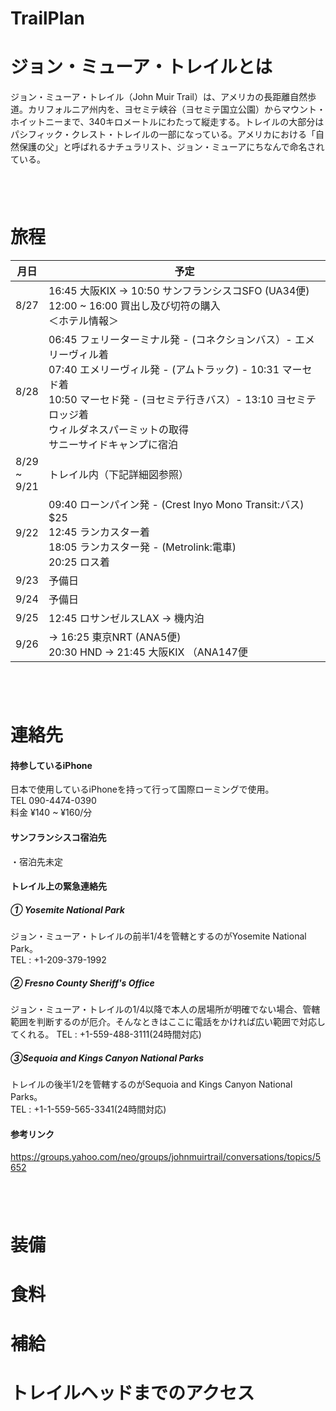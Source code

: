 TrailPlan
=========

# ジョン・ミューア・トレイルとは
ジョン・ミューア・トレイル（John Muir Trail）は、アメリカの長距離自然歩道。カリフォルニア州内を、ヨセミテ峡谷（ヨセミテ国立公園）からマウント・ホイットニーまで、340キロメートルにわたって縦走する。トレイルの大部分はパシフィック・クレスト・トレイルの一部になっている。アメリカにおける「自然保護の父」と呼ばれるナチュラリスト、ジョン・ミューアにちなんで命名されている。

　  
　  
# 旅程
|月日|予定|
|---|---|
|8/27|16:45 大阪KIX → 10:50 サンフランシスコSFO (UA34便) <br> 12:00 ~ 16:00 買出し及び切符の購入 <br> ＜ホテル情報＞|
|8/28|06:45 フェリーターミナル発 - (コネクションバス）- エメリーヴィル着 <br> 07:40 エメリーヴィル発 - (アムトラック) - 10:31 マーセド着 <br> 10:50 マーセド発 - (ヨセミテ行きバス）- 13:10 ヨセミテロッジ着 <br> ウィルダネスパーミットの取得 <br> サニーサイドキャンプに宿泊|
|8/29 <br> ~ <br> 9/21|トレイル内（下記詳細図参照）|
|9/22|09:40 ローンパイン発 - (Crest Inyo Mono Transit:バス) $25 <br> 12:45 ランカスター着 <br> 18:05 ランカスター発 - (Metrolink:電車) <br> 20:25 ロス着 |
|9/23|予備日|
|9/24|予備日|
|9/25|12:45 ロサンゼルスLAX → 機内泊|
|9/26|→ 16:25 東京NRT (ANA5便) <br> 20:30 HND → 21:45 大阪KIX （ANA147便|

　  
　  
# 連絡先
#### 持参しているiPhone
日本で使用しているiPhoneを持って行って国際ローミングで使用。  
TEL 090-4474-0390  
料金 ¥140 ~ ¥160/分
 

#### サンフランシスコ宿泊先
・宿泊先未定

#### トレイル上の緊急連絡先
##### ① Yosemite National Park  
ジョン・ミューア・トレイルの前半1/4を管轄とするのがYosemite National Park。  
TEL : +1-209-379-1992
##### ② Fresno County Sheriff's Office
ジョン・ミューア・トレイルの1/4以降で本人の居場所が明確でない場合、管轄範囲を判断するのが厄介。そんなときはここに電話をかければ広い範囲で対応してくれる。 
TEL : +1-559-488-3111(24時間対応)
##### ③Sequoia and Kings Canyon National Parks
トレイルの後半1/2を管轄するのがSequoia and Kings Canyon National Parks。  
TEL : +1-1-559-565-3341(24時間対応)

#### 参考リンク
https://groups.yahoo.com/neo/groups/johnmuirtrail/conversations/topics/5652


　  
　  
# 装備

# 食料

# 補給
# トレイルヘッドまでのアクセス
# 




